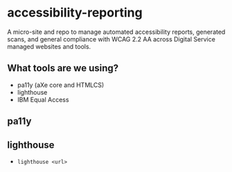 # accessibility-reporting
A micro-site and repo to manage automated accessibility reports, generated scans, and general compliance with WCAG 2.2 AA across Digital Service managed websites and tools.

## What tools are we using?
- pa11y (aXe core and HTMLCS)
- lighthouse
- IBM Equal Access


## pa11y

## lighthouse
- `lighthouse <url>`